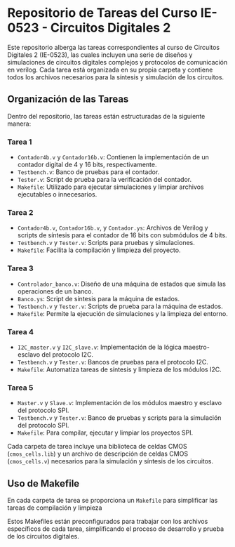 # Repositorio de Tareas del Curso IE-0523 - Circuitos Digitales 2

Este repositorio alberga las tareas correspondientes al curso de Circuitos Digitales 2 (IE-0523), las cuales incluyen una serie de diseños y simulaciones de circuitos digitales complejos y protocolos de comunicación en verilog. Cada tarea está organizada en su propia carpeta y contiene todos los archivos necesarios para la síntesis y simulación de los circuitos.

## Organización de las Tareas

Dentro del repositorio, las tareas están estructuradas de la siguiente manera:

### Tarea 1
- `Contador4b.v` y `Contador16b.v`: Contienen la implementación de un contador digital de 4 y 16 bits, respectivamente.
- `Testbench.v`: Banco de pruebas para el contador.
- `Tester.v`: Script de prueba para la verificación del contador.
- `Makefile`: Utilizado para ejecutar simulaciones y limpiar archivos ejecutables o innecesarios.

### Tarea 2
- `Contador4b.v`, `Contador16b.v`, y `Contador.ys`: Archivos de Verilog y scripts de síntesis para el contador de 16 bits con submódulos de 4 bits.
- `Testbench.v` y `Tester.v`: Scripts para pruebas y simulaciones.
- `Makefile`: Facilita la compilación y limpieza del proyecto.

### Tarea 3
- `Controlador_banco.v`: Diseño de una máquina de estados que simula las operaciones de un banco.
- `Banco.ys`: Script de síntesis para la máquina de estados.
- `Testbench.v` y `Tester.v`: Scripts de prueba para la máquina de estados.
- `Makefile`: Permite la ejecución de simulaciones y la limpieza del entorno.

### Tarea 4
- `I2C_master.v` y `I2C_slave.v`: Implementación de la lógica maestro-esclavo del protocolo I2C.
- `Testbench.v` y `Tester.v`: Bancos de pruebas para el protocolo I2C.
- `Makefile`: Automatiza tareas de síntesis y limpieza de los módulos I2C.

### Tarea 5
- `Master.v` y `Slave.v`: Implementación de los módulos maestro y esclavo del protocolo SPI.
- `Testbench.v` y `Tester.v`: Banco de pruebas y scripts para la simulación del protocolo SPI.
- `Makefile`: Para compilar, ejecutar y limpiar los proyectos SPI.

Cada carpeta de tarea incluye una biblioteca de celdas CMOS (`cmos_cells.lib`) y un archivo de descripción de celdas CMOS (`cmos_cells.v`) necesarios para la simulación y síntesis de los circuitos.

## Uso de Makefile

En cada carpeta de tarea se proporciona un `Makefile` para simplificar las tareas de compilación y limpieza

Estos Makefiles están preconfigurados para trabajar con los archivos específicos de cada tarea, simplificando el proceso de desarrollo y prueba de los circuitos digitales.


